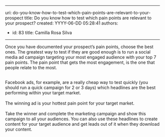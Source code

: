 

---
uri: do-you-know-how-to-test-which-pain-points-are-relevant-to-your-prospect
title: Do you know how to test which pain points are relevant to your prospect?
created: YYYY-06-DD 05:28:41
authors:
  - id: 83
    title: Camilla Rosa Silva
---




<span class='intro'> <div>Once you have documented your prospect’s pain points, choose the best ones. The greatest way to test if they are good enough is to run a social media ad campaign targeting your most engaged audience with your top 7 pain points. The pain point that gets the most engagement, is the one that people relate to the most.</div><br> </span>

<div>Facebook ads, for example, are a really cheap way to test quickly (you should run a quick campaign for 2 or 3 days) which headlines are the best performing within your target market.

</div><div><br></div><div>The winning ad is your hottest pain point for your target market. <br></div><div><br></div><div>Take the winner and complete the marketing campaign and show this campaign to all your audiences. You can also use these headlines to create content for your target audience and get leads out of it when they download your content.
</div><br>


